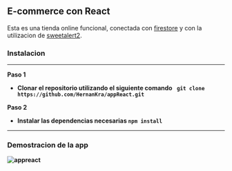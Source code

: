 ## E-commerce con React

Esta es una tienda online funcional, conectada con [firestore](https://firebase.google.com/products/firestore?hl=es-419&gclid=Cj0KCQjwy5maBhDdARIsAMxrkw1jgaiIfXJi5LQPSh_zt9dUNE-TV50g4Qnyq3het2Qi9Z8vx5d_H54aApdgEALw_wcB&gclsrc=aw.ds "firestore") y con la utilizacion de [sweetalert2](https://sweetalert2.github.io/ "sweetalert2").

### Instalacion
----------
<b>Paso 1 
- Clonar el repositorio utilizando el siguiente comando
` git clone https://github.com/HernanKra/appReact.git`

<b>Paso 2
- Instalar las dependencias necesarias 
`npm install`
----------

### Demostracion de la app

![appreact](https://user-images.githubusercontent.com/102767027/195456745-40ddbdf7-0c9d-4c45-863b-308d24bb6878.gif)
